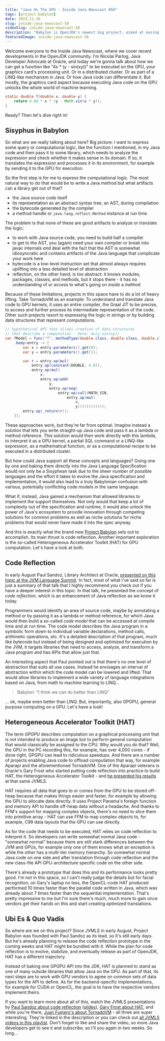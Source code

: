 ```yaml
---
title: "Java On The GPU - Inside Java Newscast #58"
tags: [project-babylon]
date: 2023-11-16
slug: inside-java-newscast-58
videoSlug: inside-java-newscast-58
description: "Babylon is OpenJDK's newest big project, aimed at easing execution of Java code on the GPU, which will unlock machine learning and artificial intelligence on the JVM. Here's all about its background, prototypes, and plans."
featuredImage: inside-java-newscast-58
---
```


Welcome everyone to the Inside Java Newscast, where we cover recent developments in the OpenJDK community.
I'm Nicolai Parlog, Java Developer Advocate at Oracle, and today we're gonna talk about how we can get a function like "4x * (y - sin(xy))" to be executed on the GPU, your graphics card's processing unit.
Or in a distributed cluster.
Or as part of a LINQ-like mechanism in Java.
Or how Java code can differentiate it.
But mostly, the graphics card aspect because executing Java code on the GPU unlocks the whole world of machine learning.

```java
static double f(double x, double y) {
	return 4.0d * x * (y - Math.sin(x * y));
}
```

Ready?
Then let's dive right in!

## Sisyphus in Babylon

So what are we really talking about here?
Big picture:
I want to express some query or computational logic, like the function I mentioned, in my Java code and then pass it to some library, which needs to analyze the expression and check whether it makes sense in its domain.
If so, it translates the expression and processes it in its environment, for example by sending it to the GPU for execution.

So the first step is for me to express the computational logic.
The most natural way to do that would be to write a Java method but what artifacts can a library get out of that?

* the Java source code itself
* its representation as an abstract syntax tree, an AST, during compilation
* the bytecode generated by the compiler
* a method handle or `java.lang.reflect.Method` instance at run time

The problem is that none of these are good artifacts to analyze or translate the logic:

* to work with Java source code, you need to build half a compiler
* to get to the AST, you (again) need your own compiler or break into javac internals _and_ deal with the fact that the AST is somewhat idiosyncratic and contains artifacts of the Java language that complicate your work here
* bytecode is a low-level instruction set that almost always requires uplifting into a less detailed level of abstraction
* reflection, on the other hand, is too abstract: it knows modules, packages, classes, and methods, but it stops there - it has no understanding of or access to what's going on _inside_ a method

Because of these limitations, projects in this space have to do a lot of heavy lifting.
Take TornadoVM as an example:
To understand and translate Java code to GPU kernels, it uses an entire compiler, the Graal JIT to be precise, to access and further process its intermediate representation of the code.
Other such projects resort to expressing the logic in strings or by building data structures that represent computations.

```java
// hypothetical API that allows creation of data structures
// that describe a computation - here: 4x(y-sin(xy))
var fModel = func("f", methodType(double.class, double.class, double.class))
	.body(entry -> {
		var x = entry.parameters().get(0);
		var y = entry.parameters().get(1);

		var r = entry.op(mul(
			entry.op(constant(DOUBLE, 4.0)),
			entry.op(mul(
				x,
				entry.op(add(
					y,
					entry.op(neg(
						entry.op(call(MATH_SIN,
							entry.op(mul(
								x,
								y))))))))))));
		entry.op(_return(r));
	});
```

These approaches work, but they're far from optimal.
Imagine instead a solution that lets you write straight-up Java code and pass it as a lambda or method reference.
This solution would then work directly with this lambda, to interpret it as a GPU kernel, a partial SQL command or a LINQ-like expression, as a mathematical function, or as a computational recipe to be executed in a distributed cluster.

But how could Java support all these concepts and languages?
Going one by one and baking them directly into the Java Language Specification would not only be a Sisyphean task due to the sheer number of possible languages and the effort it takes to evolve the Java specification and implementation, it would also lead to a truly Babylonian confusion with various, potentially conflicting code models in the same language.

What if, instead, Java gained a mechanism that allowed libraries to implement the support themselves.
Not only would that keep a lot of complexity out of the specification and runtime, it would also unlock the power of Java's ecosystem to provide innovation through competing solutions for common problems as well as niche solutions for niche problems that would never have made it into the spec anyway.

And this is exactly what the brand new [Project Babylon](https://openjdk.org/projects/babylon/) sets out to accomplish.
Its main thrust is code reflection.
Another important exploration is the so-called Heterogeneous Accelerator Toolkit (HAT) for GPU computation.
Let's have a look at both.

## Code Reflection

In early August Paul Sandoz, Library Architect at Oracle, [presented on this topic at the JVM Language Summit](https://www.youtube.com/watch?v=xbk9_6XA_IY).
In fact, most of what I've said so far is just a summary of that talk that I highly recommend you check out if you have a deeper interest in this topic.
In that talk, he presented the concept of _code reflection_, which is an enhancement of Java reflection as we know it today.

Programmers would identify an area of source code, maybe by annotating a method or by passing it as a lambda or method reference, for which Java would then build a so-called _code model_ that can be accessed at compile time and at run time.
The code model describes the Java program in a symbolic form down to individual variable declarations, method calls, arithmetic operations, etc.
It's a detailed description of that program, much like bytecode but instead of being designed and optimized for execution by the JVM, it targets libraries that need to access, analyze, and transform a Java program and has APIs that allow just that.

An interesting aspect that Paul pointed out is that there's no one level of abstraction that suits all use cases.
Instead he envisages an interval of abstraction within which the code model can be lowered and lifted.
That would allow libraries to implement a wide variety of language integrations based on Java, from math to machine learning to LINQ...

> Babylon: "I think we can do better than LINQ"

... ok, maybe even better than LINQ.
But, importantly, also GPGPU, general purpose computing on a GPU.
Let's have a look!

## Heterogeneous Accelerator Toolkit (HAT)

The term _GPGPU_ describes computation on a graphical processing unit that is not intended to produce an image but to perform general computation that would classically be assigned to the CPU.
Why would you do that?
Well, the GPU in the PC recording this, for example, has over 4,000 cores - if done right, GPGPU can lead to ridiculous speedups.
And there are a number of projects enabling Java code to offload computation that way, for example Aparapi and the aforementioned TornadoVM.
One of the Aparapi veterans is Oracle's Gary Frost who started putting code reflection into practice to build HAT, the Heterogeneous Accelerator Toolkit - and [he presented his results](https://www.youtube.com/watch?v=lbKBu3lTftc) at that same JVMLS.

HAT requires all data that goes to or comes from the GPU to be stored off-heap because that makes things easier and faster, for example by allowing the GPU to allocate data directly.
It uses Project Panama's foreign function and memory API to handle off-heap data without a headache.
And thanks to FFM's support for mapping complex objects, there's no need to slice them into primitive array - HAT can use FFM to map complex objects to, for example, C99 data layouts that the GPU can use directly.

As for the code that needs to be executed, HAT relies on code reflection to interpret it.
So developers can write somewhat normal Java code - "somewhat normal" because there are still stark differences between the JVM and GPUs, for example only one of them knows what an exception is while the other has a multi-tier memory hierarchy.
So somewhat normal Java code on one side and after translation through code reflection and the new class-file API GPU-architecture specific code on the other side.

There's already a prototype that does this and its performance looks pretty good.
I'm not in this space, so I can't really judge the details but for facial recognition, on Gary's laptop  no less, the OpenCL-code HAT produced performed 10 times faster than the parallel code written in Java, which was already about 7 times faster than the sequential implementation.
That's pretty impressive to me but I'm sure there's much, much more to gain once vendors get their hands on this and start creating optimized translations.

## Ubi Es & Quo Vadis

So where are we on this project?
Since JVMLS in early August, Project Babylon was founded with Paul Sandoz as its lead, so it's still early days.
But he's already planning to release the code reflection prototype in the coming weeks and HAT might be bundled with it.
While the plan for code reflection is to evolve, stabilize, and eventually release as part of OpenJDK, HAT has a different trajectory.

Instead of baking one GPGPU API into the JDK, HAT is planned to stand as one of many outside libraries that allow Java on the GPU.
As part of that, its next steps are to work with GPU vendors to agree on common sets of data types for the API to define.
As for the backend-specific implementations, for example for CUDA or OpenCL, the goal is to have the respective vendors implement theirs.

If you want to learn more about all of this, watch the JVMLS presentations by
[Paul Sandoz about code reflection](https://www.youtube.com/watch?v=xbk9_6XA_IY)
([slides](https://cr.openjdk.org/~psandoz/conferences/2023-JVMLS/Code-Reflection-JVMLS-23-08-07.pdf)),
[Gary Frost about HAT](https://www.youtube.com/watch?v=lbKBu3lTftc), and while you're there,
[Juan Fumero's about TornadoVM](https://www.youtube.com/watch?v=VTzGlnv6nuA) - all three are super interesting.
They're linked in the description or you can check out [all JVMLS videos in this playlist]( https://www.youtube.com/playlist?list=PLX8CzqL3ArzW90jKUCf4H6xCKpStxsOzp).
Don't forget to like and share the video, so more Java developers get to see it and subscribe, so I'll you again in two weeks.
So long...
